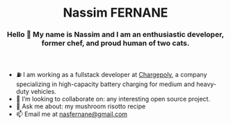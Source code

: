 <h1 align="center">Nassim FERNANE</h1>

<h3 align="center">Hello 👋 My name is Nassim and I am an enthusiastic developer, former chef, and proud human of two cats.</h3>
 &nbsp;&nbsp;
 
-   ⛽ I am working as a fullstack developer at
    <a href="https://www.chargepoly.com/fr/">Chargepoly</a>, a company specializing in high-capacity
    battery charging for medium and heavy-duty vehicles.
-   👯 I’m looking to collaborate on: any interesting open source project.
-   💬 Ask me about: my mushroom risotto recipe
-   📫 Email me at nasfernane@gmail.com
